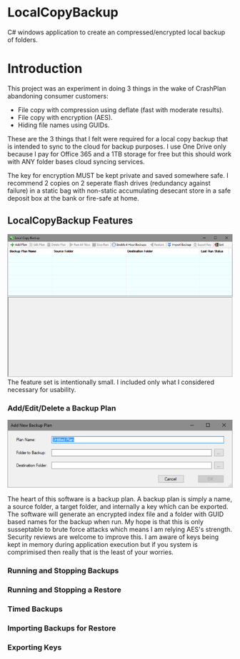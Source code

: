 # LocalCopyBackup
C# windows application to create an compressed/encrypted local backup of folders.

# Introduction
This project was an experiment in doing 3 things in the wake of CrashPlan abandoning consumer customers:
* File copy with compression using deflate (fast with moderate results).
* File copy with encryption (AES).
* Hiding file names using GUIDs.

These are the 3 things that I felt were required for a local copy backup that is intended to sync to the cloud for backup purposes. I use One Drive only because I pay for Office 365 and a 1TB storage for free but this should work with ANY folder bases cloud syncing services.

The key for encryption MUST be kept private and saved somewhere safe. I recommend 2 copies on 2 seperate flash drives (redundancy against failure) in a static bag with non-static accumulating desecant store in a safe deposit box at the bank or fire-safe at home.

## LocalCopyBackup Features
![Main Application Window](MainWindow.png)
The feature set is intentionally small.  I included only what I considered necessary for usability.
### Add/Edit/Delete a Backup Plan
![Add Plan Dialog](AddPlan.png)

The heart of this software is a backup plan. A backup plan is simply a name, a source folder, a target folder, and internally a key which can be exported. The software will generate an encrypted index file and a folder with GUID based names for the backup when run. My hope is that this is only susseptable to brute force attacks which means I am relying AES's strength. Security reviews are welcome to improve this. I am aware of keys being kept in memory during application execution but if you system is comprimised then really that is the least of your worries.
### Running and Stopping Backups

### Running and Stopping a Restore

### Timed Backups

### Importing Backups for Restore

### Exporting Keys

